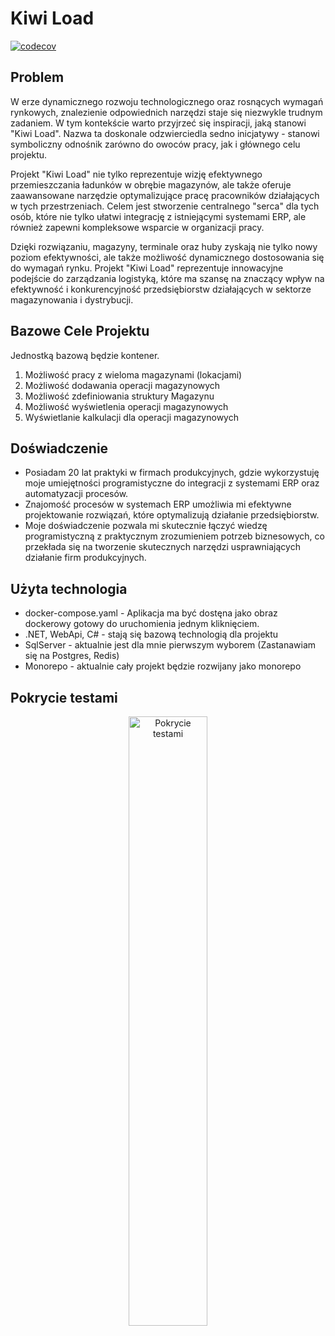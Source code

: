 # Kiwi Load
[![codecov](https://codecov.io/gh/rtynski/kiwi-load/graph/badge.svg?token=3URZFOZ7G1)](https://codecov.io/gh/rtynski/kiwi-load)
## Problem
W erze dynamicznego rozwoju technologicznego oraz rosnących wymagań rynkowych, znalezienie odpowiednich narzędzi staje się niezwykle trudnym zadaniem. W tym kontekście warto przyjrzeć się inspiracji, jaką stanowi "Kiwi Load". Nazwa ta doskonale odzwierciedla sedno inicjatywy - stanowi symboliczny odnośnik zarówno do owoców pracy, jak i głównego celu projektu.

Projekt "Kiwi Load" nie tylko reprezentuje wizję efektywnego przemieszczania ładunków w obrębie magazynów, ale także oferuje zaawansowane narzędzie optymalizujące pracę pracowników działających w tych przestrzeniach. Celem jest stworzenie centralnego "serca" dla tych osób, które nie tylko ułatwi integrację z istniejącymi systemami ERP, ale również zapewni kompleksowe wsparcie w organizacji pracy.

Dzięki rozwiązaniu, magazyny, terminale oraz huby zyskają nie tylko nowy poziom efektywności, ale także możliwość dynamicznego dostosowania się do wymagań rynku. Projekt "Kiwi Load" reprezentuje innowacyjne podejście do zarządzania logistyką, które ma szansę na znaczący wpływ na efektywność i konkurencyjność przedsiębiorstw działających w sektorze magazynowania i dystrybucji.
## Bazowe Cele Projektu
Jednostką bazową będzie kontener.
1. Możliwość pracy z wieloma magazynami (lokacjami)
1. Możliwość dodawania operacji magazynowych
1. Możliwość zdefiniowania struktury Magazynu
1. Możliwość wyświetlenia operacji magazynowych
1. Wyświetlanie kalkulacji dla operacji magazynowych
## Doświadczenie
* Posiadam 20 lat praktyki w firmach produkcyjnych, gdzie wykorzystuję moje umiejętności programistyczne do integracji z systemami ERP oraz automatyzacji procesów.
* Znajomość procesów w systemach ERP umożliwia mi efektywne projektowanie rozwiązań, które optymalizują działanie przedsiębiorstw.
* Moje doświadczenie pozwala mi skutecznie łączyć wiedzę programistyczną z praktycznym zrozumieniem potrzeb biznesowych, co przekłada się na tworzenie skutecznych narzędzi usprawniających działanie firm produkcyjnych.
## Użyta technologia
* docker-compose.yaml - Aplikacja ma być dostęna jako obraz dockerowy gotowy do uruchomienia jednym kliknięciem.
* .NET, WebApi, C# - stają się bazową technologią dla projektu
* SqlServer - aktualnie jest dla mnie pierwszym wyborem (Zastanawiam się na Postgres, Redis)
* Monorepo - aktualnie cały projekt będzie rozwijany jako monorepo
## Pokrycie testami
<p align="center" width="100%">
    <img width="50%" src="https://codecov.io/gh/rtynski/kiwi-load/graphs/tree.svg?token=3URZFOZ7G1" alt="Pokrycie testami" />
</p>

